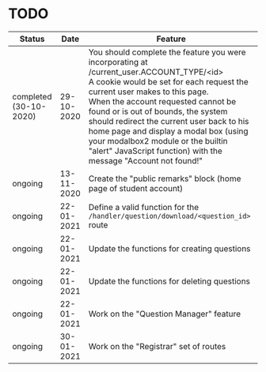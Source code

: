 # TODO #

|Status|Date|Feature|
|------|----|-------|
|completed (30-10-2020)|29-10-2020|You should complete the feature you were incorporating at /current_user.ACCOUNT_TYPE/&lt;id&gt;<br />A cookie would be set for each request the current user makes to this page.<br />When the account requested cannot be found or is out of bounds, the system should redirect the current user back to his home page and display a modal box (using your modalbox2 module or the builtin "alert" JavaScript function) with the message "Account not found!"|
|ongoing|13-11-2020|Create the "public remarks" block (home page of student account)|
|ongoing|22-01-2021|Define a valid function for the `/handler/question/download/<question_id>` route|
|ongoing|22-01-2021|Update the functions for creating questions|
|ongoing|22-01-2021|Update the functions for deleting questions|
|ongoing|22-01-2021|Work on the "Question Manager" feature|
|ongoing|30-01-2021|Work on the "Registrar" set of routes|
